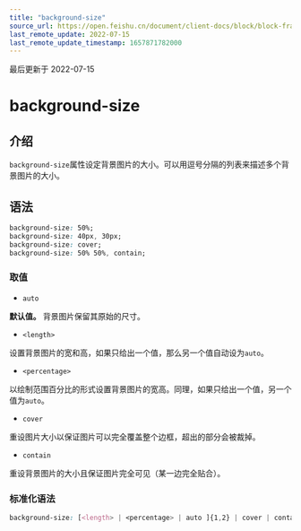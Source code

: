 ```yaml
---
title: "background-size"
source_url: https://open.feishu.cn/document/client-docs/block/block-frame/code-components-and-structure/view-layer/ttss/attributes/background/background-size
last_remote_update: 2022-07-15
last_remote_update_timestamp: 1657871782000
---
```

最后更新于 2022-07-15

# background-size

## 介绍

`background-size`属性设定背景图片的大小。可以用逗号分隔的列表来描述多个背景图片的大小。

## 语法

```css
background-size: 50%;
background-size: 40px, 30px;
background-size: cover;
background-size: 50% 50%, contain;
```

### 取值

-   `auto`

**默认值。** 背景图片保留其原始的尺寸。

-   `<length>`

设置背景图片的宽和高，如果只给出一个值，那么另一个值自动设为`auto`。

-   `<percentage>`

以绘制范围百分比的形式设置背景图片的宽高。同理，如果只给出一个值，另一个值为`auto`。

-   `cover`

重设图片大小以保证图片可以完全覆盖整个边框，超出的部分会被裁掉。

-   `contain`

重设背景图片的大小且保证图片完全可见（某一边完全贴合）。

### 标准化语法

```css
background-size: [<length> | <percentage> | auto ]{1,2} | cover | contain
```
